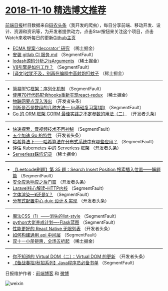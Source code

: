 # [2018-11-10 精选博文推荐](https://toutiao.qdkfweb.cn/date/2018/11/10)

[前端日报](https://qdkfweb.cn/c/news)栏目数据来自[码农头条](https://toutiao.qdkfweb.cn/)（我开发的爬虫），每日分享前端、移动开发、设计、资源和资讯等，为开发者提供动力，点击Star按钮来关注这个项目，点击Watch来收听每日的更新[Github主页](https://github.com/kujian/frontendDaily)
* [ECMA 提案-&#8216;decorator&#8217; 研究](https://toutiao.qdkfweb.cn/91386.html) （稀土掘金）
* [安装 gitlab CI 服务.md](https://toutiao.qdkfweb.cn/91400.html) （SegmentFault）
* [lodash源码分析之isArguments](https://toutiao.qdkfweb.cn/91408.html) （稀土掘金）
* [V8引擎是如何工作？](https://toutiao.qdkfweb.cn/91398.html) （SegmentFault）
* [[译文]过犹不及，别再在编程中高射炮打蚊子](https://toutiao.qdkfweb.cn/91409.html) （稀土掘金）

***
* [简易RPC框架：序列化机制](https://toutiao.qdkfweb.cn/91399.html) （SegmentFault）
* [使用70行代码配合hooks重新实现react-redux](https://toutiao.qdkfweb.cn/91410.html) （稀土掘金）
* [物联网要点深入浅出](https://toutiao.qdkfweb.cn/91412.html) （开发者头条）
* [判断是否是数组的几种方法— (js基础复习第1期)](https://toutiao.qdkfweb.cn/91401.html) （SegmentFault）
* [Go 的 ORM 框架 GORM 最佳实践之不定参数的用法（二）](https://toutiao.qdkfweb.cn/91413.html) （开发者头条）

***
* [快速探索，音视频技术不再神秘](https://toutiao.qdkfweb.cn/91402.html) （SegmentFault）
* [五个加速 Go 的特性](https://toutiao.qdkfweb.cn/91414.html) （开发者头条）
* [哈希算法下——哈希算法在分布式系统中有哪些应用？](https://toutiao.qdkfweb.cn/91403.html) （SegmentFault）
* [评估 Kubernetes 中的 Serverless 框架](https://toutiao.qdkfweb.cn/91415.html) （开发者头条）
* [Serverless踩坑记录](https://toutiao.qdkfweb.cn/91387.html) （稀土掘金）

***
* [【Leetcode刷题】第 35 题：Search Insert Position 搜索插入位置——解题篇](https://toutiao.qdkfweb.cn/91404.html) （SegmentFault）
* [安全应急响应之后门篇](https://toutiao.qdkfweb.cn/91416.html) （开发者头条）
* [Laravel核心解读&#8211;HTTP内核](https://toutiao.qdkfweb.cn/91394.html) （SegmentFault）
* [字体渲染—¥还是Ұ？](https://toutiao.qdkfweb.cn/91405.html) （SegmentFault）
* [分布式配置中心 duic 设计 &amp; 实现](https://toutiao.qdkfweb.cn/91417.html) （开发者头条）

***
* [魔法CSS（1）——消失的list-style](https://toutiao.qdkfweb.cn/91395.html) （SegmentFault）
* [python大佬养成计划&#8212;-Flask蓝图](https://toutiao.qdkfweb.cn/91406.html) （SegmentFault）
* [性能更好的 React Native 无限列表](https://toutiao.qdkfweb.cn/91418.html) （开发者头条）
* [如何构建通用 api 中间层](https://toutiao.qdkfweb.cn/91396.html) （SegmentFault）
* [双十一小册钜惠，全场五折起](https://toutiao.qdkfweb.cn/91407.html) （稀土掘金）

***
* [你不知道的 Virtual DOM（二）：Virtual DOM 的更新](https://toutiao.qdkfweb.cn/91419.html) （开发者头条）
* [【备战春招/秋招系列】Java程序员必备书单](https://toutiao.qdkfweb.cn/91397.html) （SegmentFault）

日报维护作者：[前端博客](https://qdkfweb.cn/) 和 [微博](https://qdkfweb.cn/go/weibo)

![weixin](https://user-images.githubusercontent.com/3055447/38468989-651132ac-3b80-11e8-8e6b-15122322a9d7.png)